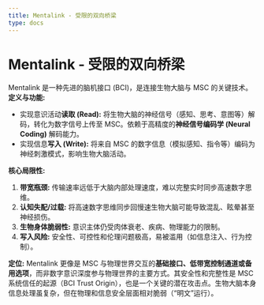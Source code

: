 ```yaml
---
title: Mentalink - 受限的双向桥梁
type: docs
---
```


# Mentalink - 受限的双向桥梁

Mentalink 是一种先进的脑机接口 (BCI)，是连接生物大脑与 MSC 的关键技术。  
**定义与功能:**

- 实现意识活动**读取 (Read):** 将生物大脑的神经信号（感知、思考、意图等）解码，转化为数字信号上传至 MSC。依赖于高精度的**神经信号编码学 (Neural Coding)** 解码能力。
- 实现信息**写入 (Write):** 将来自 MSC 的数字信息（模拟感知、指令等）编码为神经刺激模式，影响生物大脑活动。  


**核心局限性:**

1. **带宽瓶颈:** 传输速率远低于大脑内部处理速度，难以完整实时同步高速数字思维。
2. **认知失配/过载:** 将高速数字思维同步回慢速生物大脑可能导致混乱、眩晕甚至神经损伤。
3. **生物身体脆弱性:** 意识主体仍受肉体衰老、疾病、物理能力的限制。
4. **写入风险:** 安全性、可控性和伦理问题极高，易被滥用（如信息注入、行为控制）。

**定位:** Mentalink 更像是 MSC 与物理世界交互的**基础接口、低带宽控制通道或备用选项**，而非数字意识深度参与物理世界的主要方式。其安全性和完整性是 MSC 系统信任的起源（BCI Trust Origin），也是一个关键的潜在攻击点。生物大脑本身信息处理虽复杂，但在物理和信息安全层面相对脆弱（“明文”运行）。
